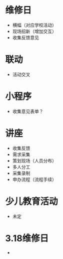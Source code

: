 # 维修日

- 横幅（对应学校活动）
- 现场招新（增加交互）
- 收集反馈意见

# 联动

- 活动交叉

# 小程序

- 收集意见表单？

# 讲座

- 收集反馈
- 需求采集
- 策划现场（人员分布）
- 多人分工
- 采集录制
- 申办流程（流程手续）

# 少儿教育活动

- 未定

# 3.18维修日

- 